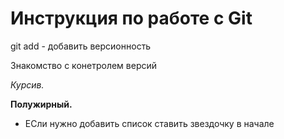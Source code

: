 # Инструкция по работе с Git
git add - добавить версионность

Знакомство с конетролем версий

*Курсив.*

**Полужирный.**

* ЕСли нужно добавить список ставить звездочку в начале
